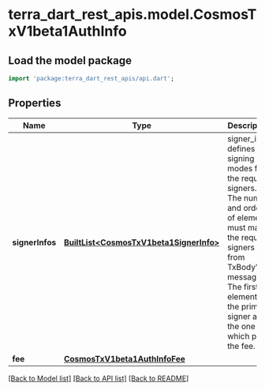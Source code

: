 # terra_dart_rest_apis.model.CosmosTxV1beta1AuthInfo

## Load the model package
```dart
import 'package:terra_dart_rest_apis/api.dart';
```

## Properties
Name | Type | Description | Notes
------------ | ------------- | ------------- | -------------
**signerInfos** | [**BuiltList&lt;CosmosTxV1beta1SignerInfo&gt;**](CosmosTxV1beta1SignerInfo.md) | signer_infos defines the signing modes for the required signers. The number and order of elements must match the required signers from TxBody's messages. The first element is the primary signer and the one which pays the fee. | [optional] 
**fee** | [**CosmosTxV1beta1AuthInfoFee**](CosmosTxV1beta1AuthInfoFee.md) |  | [optional] 

[[Back to Model list]](../README.md#documentation-for-models) [[Back to API list]](../README.md#documentation-for-api-endpoints) [[Back to README]](../README.md)


